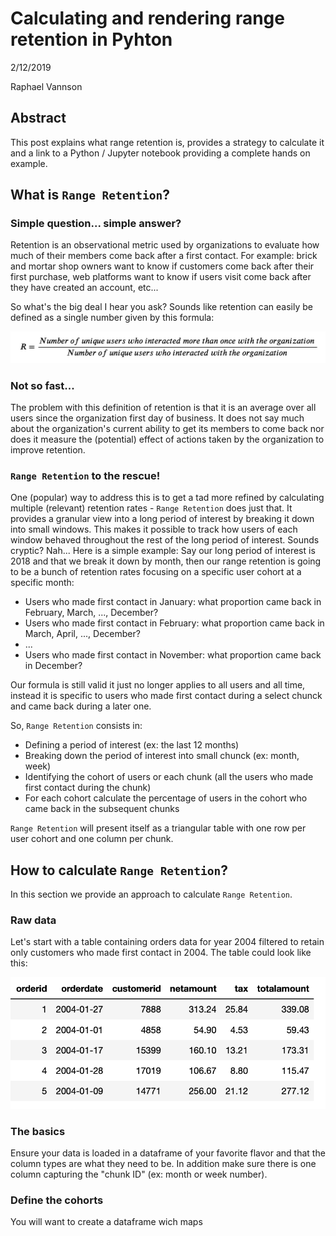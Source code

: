 # Calculating and rendering range retention in Pyhton


2/12/2019

Raphael Vannson


## Abstract
This post explains what range retention is, provides a strategy to calculate it and a link to a Python / Jupyter notebook providing a complete hands on example.



## What is `Range Retention`?
### Simple question... simple answer?

Retention is an observational metric used by organizations to evaluate how much of their members come back after a  first contact. For example: brick and mortar shop owners want to know if customers come back after their first purchase, web platforms want to know if users visit come back after they have created an account, etc...

So what's the big deal I hear you ask? Sounds like retention can easily be defined as a single number given by this formula:

![](img/formula.png)


### Not so fast...
The problem with this definition of retention is that it is an average over all users since the organization first day of business. It does not say much about the organization's current ability to get its members to come back nor does it measure the (potential) effect of actions taken by the organization to improve retention. 


### `Range Retention` to the rescue!

One (popular) way to address this is to get a tad more refined by calculating multiple (relevant) retention rates - `Range Retention` does just that. It provides a granular view into a long period of interest by breaking it down into small windows. This makes it possible to track how users of each window behaved throughout the rest of the long period of interest. Sounds cryptic? Nah... Here is a simple example: Say our long period of interest is 2018 and that we break it down by month, then our range retention is going to be a bunch of retention rates focusing on a specific user cohort at a specific month: 

 * Users who made first contact in January: what proportion came back in February, March, ..., December?
 * Users who made first contact in February: what proportion came back in March, April, ..., December?
 * ...
 * Users who made first contact in November: what proportion came back in December?

Our formula is still valid it just no longer applies to all users and all time, instead it is specific to users who made first contact during a select chunck and came back during a later one.

So, `Range Retention` consists in:

 * Defining a period of interest (ex: the last 12 months) 
 * Breaking down the period of interest into small chunck (ex: month, week)
 * Identifying the cohort of users or each chunk (all the users who made first contact during the chunk)
 * For each cohort calculate the percentage of users in the cohort who came back in the subsequent chunks
 
 
`Range Retention` will present itself as a triangular table with one row per user cohort and one column per chunk.



## How to calculate `Range Retention`?

In this section we provide an approach to calculate `Range Retention`.


### Raw data

Let's start with a table containing orders data for year 2004 filtered to retain only customers who made first contact in 2004. The table could look like this:

![](img/rawdata.png)


### The basics
Ensure your data is loaded in a dataframe of your favorite flavor and that the column types are what they need to be. In addition make sure there is one column capturing the "chunk ID" (ex: month or week number). 



### Define the cohorts

You will want to create a dataframe wich maps



